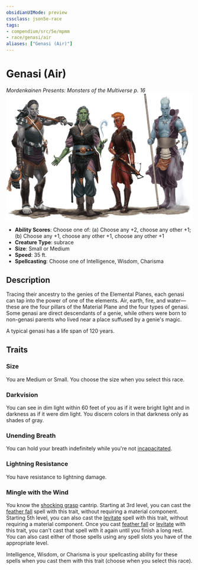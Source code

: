 ```yaml
---
obsidianUIMode: preview
cssclass: json5e-race
tags:
- compendium/src/5e/mpmm
- race/genasi/air
aliases: ["Genasi (Air)"]
---
```


# Genasi (Air)
*Mordenkainen Presents: Monsters of the Multiverse p. 16*
![](../../../assets/img/genasi.png)  

- **Ability Scores**: Choose one of: (a) Choose any +2, choose any other +1; (b) Choose any +1, choose any other +1, choose any other +1
- **Creature Type**: subrace
- **Size**: Small or Medium
- **Speed**: 35 ft.
- **Spellcasting**: Choose one of Intelligence, Wisdom, Charisma


## Description

Tracing their ancestry to the genies of the Elemental Planes, each genasi can tap into the power of one of the elements. Air, earth, fire, and water—these are the four pillars of the Material Plane and the four types of genasi. Some genasi are direct descendants of a genie, while others were born to non-genasi parents who lived near a place suffused by a genie's magic.

A typical genasi has a life span of 120 years.


## Traits

### Size

You are Medium or Small. You choose the size when you select this race.

### Darkvision

You can see in dim light within 60 feet of you as if it were bright light and in darkness as if it were dim light. You discern colors in that darkness only as shades of gray.

### Unending Breath

You can hold your breath indefinitely while you're not [incapacitated](../../../Rules%20&%20Options/5e%20Rules/conditions.md##incapacitated).

### Lightning Resistance

You have resistance to lightning damage.

### Mingle with the Wind

You know the [shocking grasp](../../spells/shocking-grasp.md#) cantrip. Starting at 3rd level, you can cast the [feather fall](../../spells/feather-fall.md#) spell with this trait, without requiring a material component. Starting 5th level, you can also cast the [levitate](../../spells/levitate.md#) spell with this trait, without requiring a material component. Once you cast [feather fall](../../spells/feather-fall.md#) or [levitate](../../spells/levitate.md#) with this trait, you can't cast that spell with it again until you finish a long rest. You can also cast either of those spells using any spell slots you have of the appropriate level.

Intelligence, Wisdom, or Charisma is your spellcasting ability for these spells when you cast them with this trait (choose when you select this race).